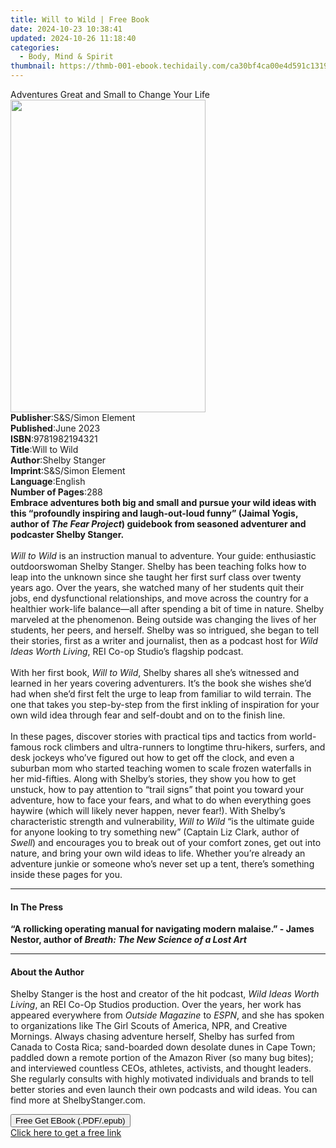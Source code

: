 ```yaml
---
title: Will to Wild | Free Book
date: 2024-10-23 10:38:41
updated: 2024-10-26 11:18:40
categories:
  - Body, Mind & Spirit
thumbnail: https://thmb-001-ebook.techidaily.com/ca30bf4ca00e4d591c131941384d0f6688f47ffbb3c3bc8d0b0e84fa00454ad2.jpg
---
```

<main id="book-container">
  <div class="flex flex-col">
    <div class="book-brief flex-1 py-6 px-4 sm:p-6 md:py-10 md:px-8">
      <!-- brief-->
      <div class="book-brief-main">
        Adventures Great and Small to Change Your Life
      </div>
    </div>
    <div
      class="book-meta-info flex-1 grid gap-4 col-start-1 col-end-3 row-start-1 sm:mb-6 sm:grid-cols-4 lg:gap-6 lg:col-start-2 lg:row-end-6 lg:row-span-6 lg:mb-0"
    >
      <div
        class="book-meta-info-left place-content-center mt-4 p-4 text-sm leading-6 col-start-2 col-span-2 dark:text-slate-400"
      >
        <img
          class="w-full h-500 object-cover rounded-lg sm:h-255 sm:col-span-2 lg:col-span-full"
          src="https://img-001-ebook.techidaily.com/8a7723c859f447abe5f00013f15154ce2e8371718efae86ba3a4ca620d8983c0.jpg"
          alt=""
          width="312"
          height="500"
        />
      </div>
      <div
        class="book-meta-info-right mt-2 col-start-1 row-start-2 col-span-3 self-center"
      >
        <!-- meta data  -->
        <div class="flex flex-col px-4 md:px-8">
          <div class="flex-1">
            <strong>Publisher</strong>:<span class="px-2"
              >S&amp;S/Simon Element</span
            >
          </div>
          <div class="flex-1">
            <strong>Published</strong>:<span class="px-2">June 2023</span>
          </div>
          <div class="flex-1">
            <strong>ISBN</strong>:<span class="px-2">9781982194321</span>
          </div>
          <div class="flex-1">
            <strong>Title</strong>:<span class="px-2">Will to Wild</span>
          </div>
          <div class="flex-1">
            <strong>Author</strong>:<span class="px-2">Shelby Stanger</span>
          </div>
          <div class="flex-1">
            <strong>Imprint</strong>:<span class="px-2"
              >S&amp;S/Simon Element</span
            >
          </div>
          <div class="flex-1">
            <strong>Language</strong>:<span class="px-2">English</span>
          </div>
          <div class="flex-1">
            <strong>Number of Pages</strong>:<span class="px-2">288</span>
          </div>
        </div>
      </div>
    </div>
    <div class="book-description flex-1 py-6 px-4 sm:p-6 md:py-10 md:px-8">
      <div class="book-description-main">
        <div accordion-content="" id="description">
          <b
            >Embrace adventures both big and small and pursue your wild ideas
            with this “profoundly inspiring and laugh-out-loud funny” (Jaimal
            Yogis, author of <i>The Fear Project</i>) guidebook from seasoned
            adventurer and podcaster Shelby Stanger.</b
          ><br /><br /><i>Will to Wild</i> is an instruction manual to
          adventure. Your guide: enthusiastic outdoorswoman Shelby Stanger.
          Shelby has been teaching folks how to leap into the unknown since she
          taught her first surf class over twenty years ago. Over the years, she
          watched many of her students quit their jobs, end dysfunctional
          relationships, and move across the country for a healthier work-life
          balance—all after spending a bit of time in nature. Shelby marveled at
          the phenomenon. Being outside was changing the lives of her students,
          her peers, and herself. Shelby was so intrigued, she began to tell
          their stories, first as a writer and journalist, then as a podcast
          host for <i>Wild Ideas Worth Living</i>, REI Co-op Studio’s flagship
          podcast.<br />
          <br />With her first book, <i>Will to Wild</i>, Shelby shares all
          she’s witnessed and learned in her years covering adventurers. It’s
          the book she wishes she’d had when she’d first felt the urge to leap
          from familiar to wild terrain. The one that takes you step-by-step
          from the first inkling of inspiration for your own wild idea through
          fear and self-doubt and on to the finish line.<br />
          <br />In these pages, discover stories with practical tips and tactics
          from world-famous rock climbers and ultra-runners to longtime
          thru-hikers, surfers, and desk jockeys who’ve figured out how to get
          off the clock, and even a suburban mom who started teaching women to
          scale frozen waterfalls in her mid-fifties. Along with Shelby’s
          stories, they show you how to get unstuck, how to pay attention to
          “trail signs” that point you toward your adventure, how to face your
          fears, and what to do when everything goes haywire (which will likely
          never happen, never fear!). With Shelby’s characteristic strength and
          vulnerability, <i>Will to Wild </i>“is the ultimate guide for anyone
          looking to try something new” (Captain Liz Clark, author of
          <i>Swell</i>) and encourages you to break out of your comfort zones,
          get out into nature, and bring your own wild ideas to life. Whether
          you’re already an adventure junkie or someone who’s never set up a
          tent, there’s something inside these pages for you.
        </div>
        <div class="accordion-fader"></div>
      </div>
    </div>
    <div class="book-excerpts flex-1 py-6 px-4 sm:p-6 md:py-10 md:px-8">
      <!-- excerpts-->
      <div class="book-excerpts-main">
        <hr />
        <h4 class="placeholder placeholder-heading">
          <span>In The Press</span>
        </h4>
        <p>
          <b
            >“A rollicking operating manual for navigating modern malaise.” -
            James Nestor, author of
            <i>Breath: The New Science of a Lost Art</i></b
          >
        </p>
      </div>
    </div>
    <div class="book-about-author flex-1 py-6 px-4 sm:p-6 md:py-10 md:px-8">
      <!-- about author-->
      <div class="book-main-author-main">
        <hr />
        <h4 class="placeholder placeholder-heading">
          <span>About the Author</span>
        </h4>
        <p>
          Shelby Stanger<b>&nbsp;</b>is the host and creator of the hit
          podcast,&nbsp;<i>Wild Ideas Worth Living</i>, an REI Co-Op Studios
          production. Over the years, her work has appeared everywhere
          from&nbsp;<i>Outside Magazine</i>&nbsp;to&nbsp;<i>ESPN</i>, and she
          has spoken to organizations like The Girl Scouts of America, NPR, and
          Creative Mornings. Always chasing adventure herself, Shelby has surfed
          from Canada to Costa Rica; sand-boarded down desolate dunes in Cape
          Town; paddled down a remote portion of the Amazon River (so many bug
          bites); and interviewed countless CEOs, athletes, activists, and
          thought leaders. She regularly consults with highly motivated
          individuals and brands to tell better stories and even launch their
          own podcasts and wild ideas. You can find more at ShelbyStanger.com.
        </p>
      </div>
    </div>
    <div class="book-free-get flex-1 py-6 px-4 sm:p-6 md:py-10 md:px-8">
      <button
        id="btn-free-get"
        class="bg-blue-500 hover:bg-blue-700 text-white font-bold py-2 px-4 rounded"
      >
        Free Get EBook (.PDF/.epub)
      </button>
      <div id="countdown-display" class="px-2 text-lg mt-2"></div>
      <a
        id="free-link"
        class="hidden bg-blue-500 hover:bg-blue-700 text-white font-bold py-2 px-4 rounded"
        href="https://www.ebooks.com/en-us/book/210685747/will-to-wild/shelby-stanger/"
        target="_blank"
        >Click here to get a free link</a
      >
    </div>
    <script>
      let countdownTime = 0;
      let countdownInterval = null;
      document
        .getElementById('btn-free-get')
        .addEventListener('click', startCountdown);
      function startCountdown() {
        countdownTime = new Date().getTime() + 60000 * 3;
        countdownInterval = setInterval(updateCountdown, 1000);
        document.getElementById('btn-free-get').disabled = true;
        document
          .getElementById('btn-free-get')
          .classList.add('bg-gray-500', 'cursor-not-allowed');
      }
      function updateCountdown() {
        let currentTime = new Date().getTime();
        let timeLeft = countdownTime - currentTime;
        let secondsLeft = Math.floor(timeLeft / 1000);
        document.getElementById('countdown-display').innerHTML =
          `Remaining time: ${secondsLeft} seconds.`;
        if (secondsLeft <= 0) {
          clearInterval(countdownInterval);
          document.getElementById('btn-free-get').classList.add('hidden');
          document.getElementById('free-link').classList.remove('hidden');
          document.getElementById('countdown-display').innerHTML = '';
        }
      }
    </script>
  </div>
</main>
